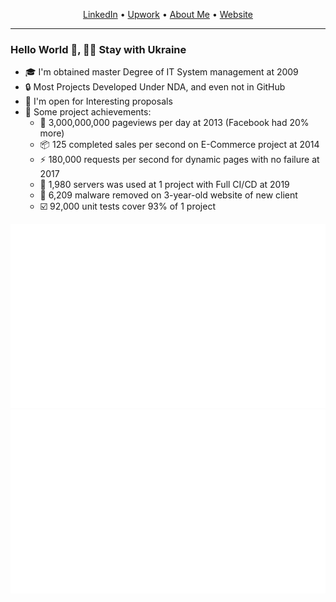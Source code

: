 <p align="center">
  <a href="https://www.linkedin.com/in/dmitry-shevlyakov-54099b7a/">LinkedIn</a> •
  <a href="https://www.upwork.com/freelancers/~019ca767ded111b4cd">Upwork</a> •
  <a href="https://github.com/sfer23/sfer23/blob/main/ABOUT.md">About Me</a> •
  <a href="https://www.quardex.com">Website</a>
</p>

---

### Hello World 👋,   💙💛 Stay with Ukraine

- 🎓 I'm obtained master Degree of IT System management at 2009
- 🔒 Most Projects Developed Under NDA, and even not in GitHub
- 🔭 I'm open for Interesting proposals
- 🏅 Some project achievements:
  - 👀 3,000,000,000 pageviews per day at 2013 (Facebook had 20% more)
  - 📦 125 completed sales per second on E-Commerce project at 2014
  - ⚡ 180,000 requests per second for dynamic pages with no failure at 2017
  - 🔨 1,980 servers was used at 1 project with Full CI/CD at 2019
  - 💊 6,209 malware removed on 3-year-old website of new client
  - ☑️ 92,000 unit tests cover 93% of 1 project


![](https://github.com/sfer23/sfer23/blob/main/media/generated/overview.svg)
![](https://github.com/sfer23/sfer23/blob/main/media/generated/languages.svg)

<!--
- 🔭 I’m currently working on ...
- 🌱 I’m currently learning ...
- 👯 I’m looking to collaborate on ...
- 🤔 I’m looking for help with ...
- 💬 Ask me about ...
- 📫 How to reach me: ...
- 😄 Pronouns: ...
- ⚡ Fun fact: ...
-->
